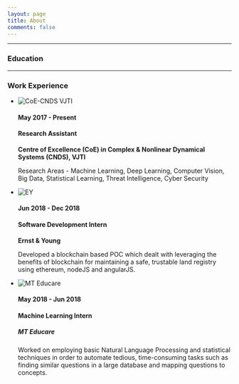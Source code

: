```yaml
---
layout: page
title: About
comments: false
---
```


---

### Education

---

### Work Experience

<div class="row">
    <div class="col-lg-12">
        <ul class="timeline">
            <li>
                <div class="timeline-image">
                    <img class="img-circle img-responsive" src="{{ site.baseurl }}/assets/images/about/1.jpg" alt="CoE-CNDS VJTI">
                </div>
                <div class="timeline-panel">
                    <div class="timeline-heading">
                        <h4>May 2017 - Present</h4>
                        <h4 class="subheading">Research Assistant</h4>
                        <b>Centre of Excellence (CoE) in Complex & Nonlinear Dynamical Systems (CNDS), VJTI</b>
                    </div>
                    <div class="timeline-body">
                        <p class="text-muted">Research Areas - Machine Learning, Deep Learning, Computer Vision, Big Data, Statistical Learning, Threat Intelligence, Cyber Security</p>
                    </div>
                </div>
            </li>
            <li class="timeline-inverted">
                <div class="timeline-image">
                    <img class="img-circle img-responsive" src="{{ site.baseurl }}/assets/images/about//about/3.png" alt="EY">
                </div>
                <div class="timeline-panel">
                    <div class="timeline-heading">
                        <h4>Jun 2018 - Dec 2018</h4>
                        <h4 class="subheading">Software Development Intern</h4>
                        <b>Ernst & Young</b>
                    </div>
                    <div class="timeline-body">
                        <p class="text-muted">Developed a blockchain based POC which dealt with leveraging the benefits of blockchain for maintaining a safe, trustable land registry using ethereum, nodeJS and angularJS.</p>
                    </div>
                </div>
            </li>
            <li>
                <div class="timeline-image">
                    <img class="img-circle img-responsive" src="img/about/2.png" alt="MT Educare">
                </div>
                <div class="timeline-panel">
                    <div class="timeline-heading">
                        <h4>May 2018 - Jun 2018</h4>
                        <h4 class="subheading">Machine Learning Intern</h4>
                        <h5>MT Educare</h5>
                    </div>
                    <div class="timeline-body">
                        <p class="text-muted">Worked on employing basic Natural Language Processing and statistical techniques in order to automate tedious, time-consuming tasks such as finding similar questions in a large database and mapping questions to concepts.</p>
                    </div>
                </div>
            </li>
        </ul>
    </div>
</div>